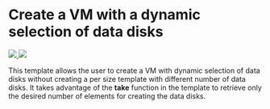 # Create a VM with a dynamic selection of data disks


<a href="https://portal.azure.com/#create/Microsoft.Template/uri/https%3A%2F%2Fraw.githubusercontent.com%2FAzure%2Fazure-quickstart-templates%2Fmaster%2F201-vm-dynamic-data-disks-selection%2Fazuredeploy.json" target="_blank">
    <img src="http://azuredeploy.net/deploybutton.png"/>
</a>
<a href="http://armviz.io/#/?load=https%3A%2F%2Fraw.githubusercontent.com%2FAzure%2Fazure-quickstart-templates%2Fmaster%2F201-vm-dynamic-data-disks-selection%2Fazuredeploy.json" target="_blank">
    <img src="http://armviz.io/visualizebutton.png"/>
</a>

This template allows the user to create a VM with dynamic selection of data disks without creating a per size template with different number of data disks. It takes advantage of the **take** function in the template to retrieve only the desired number of elements for creating the data disks.